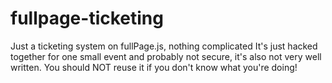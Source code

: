 # fullpage-ticketing
Just a ticketing system on fullPage.js, nothing complicated
It's just hacked together for one small event and probably not secure, it's also not very well written. You should NOT reuse it if you don't know what you're doing!
